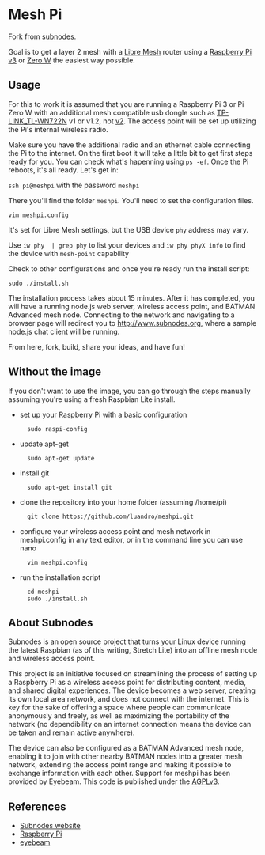 Mesh Pi
========

Fork from [subnodes](https://github.com/chootka/subnodes).

Goal is to get a layer 2 mesh with a [Libre Mesh](https://libremesh.org) router using a [Raspberry Pi](https://www.raspberrypi.org/) [v3](https://www.raspberrypi.org/products/raspberry-pi-3-model-b/) or [Zero W](https://www.raspberrypi.org/products/raspberry-pi-zero-w/) the easiest way possible.

## Usage

For this to work it is assumed that you are running a Raspberry Pi 3 or Pi Zero W with an additional mesh compatible usb dongle such as [TP-LINK_TL-WN722N](https://wikidevi.com/wiki/TP-LINK_TL-WN722N) v1 or v1.2, not [v2](https://wikidevi.com/wiki/TP-LINK_TL-WN722N_v2). The access point will be set up utilizing the Pi's internal wireless radio.

Make sure you have the additional radio and an ethernet cable connecting the Pi to the internet. On the first boot it will take a little bit to get first steps ready for you. You can check what's hapenning using `ps -ef`. Once the Pi reboots, it's all ready. Let's get in:

`ssh pi@meshpi` with the password `meshpi`

There you'll find the folder `meshpi`. You'll need to set the configuration files. 

`vim meshpi.config`

It's set for Libre Mesh settings, but the USB device `phy` address may vary.
 
 Use `iw phy  | grep phy` to list your devices and `iw phy phyX info` to find the device with `mesh-point` capability
 
 Check to other configurations and once you're ready run the install script:

`sudo ./install.sh`

The installation process takes about 15 minutes. After it has completed, you will have a running node.js web server, wireless access point, and BATMAN Advanced mesh node. Connecting to the network and navigating to a browser page will redirect you to http://www.subnodes.org, where a sample node.js chat client will be running. 

From here, fork, build, share your ideas, and have fun!

## Without the image

If you don't want to use the image, you can go through the steps manually assuming you're using a fresh Raspbian Lite install.

* set up your Raspberry Pi with a basic configuration

        sudo raspi-config

* update apt-get

        sudo apt-get update
        
* install git

        sudo apt-get install git

* clone the repository into your home folder (assuming /home/pi)

        git clone https://github.com/luandro/meshpi.git

* configure your wireless access point and mesh network in meshpi.config in any text editor, or in the command line you can use nano

        vim meshpi.config

* run the installation script

        cd meshpi
        sudo ./install.sh

## About Subnodes

Subnodes is an open source project that turns your Linux device running the latest Raspbian (as of this writing, Stretch Lite) into an offline mesh node and wireless access point.

This project is an initiative focused on streamlining the process of setting up a Raspberry Pi as a wireless access point for distributing content, media, and shared digital experiences. The device becomes a web server, creating its own local area network, and does not connect with the internet. This is key for the sake of offering a space where people can communicate anonymously and freely, as well as maximizing the portability of the network (no dependibility on an internet connection means the device can be taken and remain active anywhere). 

The device can also be configured as a BATMAN Advanced mesh node, enabling it to join with other nearby BATMAN nodes into a greater mesh network, extending the access point range and making it possible to exchange information with each other. Support for meshpi has been provided by Eyebeam. This code is published under the [AGPLv3](http://www.gnu.org/licenses/agpl-3.0.html).

## References

* [Subnodes website](http://www.subnodes.org/)
* [Raspberry Pi](http://www.raspberrypi.org/)
* [eyebeam](http://eyebeam.org/)
